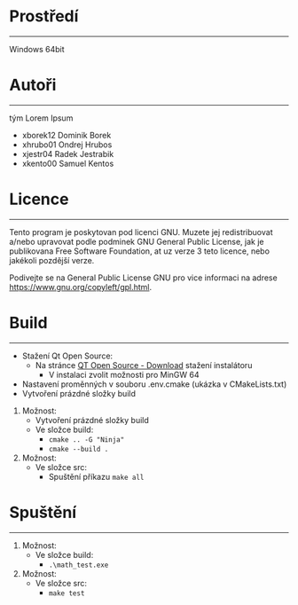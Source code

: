 # Prostředí
-----------
Windows 64bit

# Autoři
--------
tým Lorem Ipsum
- xborek12 Dominik Borek
- xhrubo01 Ondrej Hrubos
- xjestr04 Radek Jestrabik
- xkento00 Samuel Kentos 

# Licence
---------
Tento program je poskytovan pod licenci GNU. Muzete jej redistribuovat a/nebo upravovat
podle podminek GNU General Public License, jak je publikovana Free Software Foundation,
at uz verze 3 teto licence, nebo jakékoli pozdější verze.

Podivejte se na General Public License GNU pro vice informaci na adrese https://www.gnu.org/copyleft/gpl.html.

# Build
-------

- Stažení Qt Open Source:
    - Na stránce [QT Open Source - Download](https://www.qt.io/download-open-source) stažení instalátoru
        - V instalaci zvolit možnosti pro MinGW 64
- Nastavení proměnných v souboru .env.cmake (ukázka v CMakeLists.txt)
- Vytvoření prázdné složky build
1. Možnost:
   - Vytvoření prázdné složky build
   - Ve složce build:
       - `cmake .. -G "Ninja"`
       - `cmake --build .`
2. Možnost:
   - Ve složce src:
     - Spuštění příkazu `make all`

# Spuštění
----------
1. Možnost:
   - Ve složce build:
       - `.\math_test.exe`
2. Možnost:
   - Ve složce src:
     - `make test`

